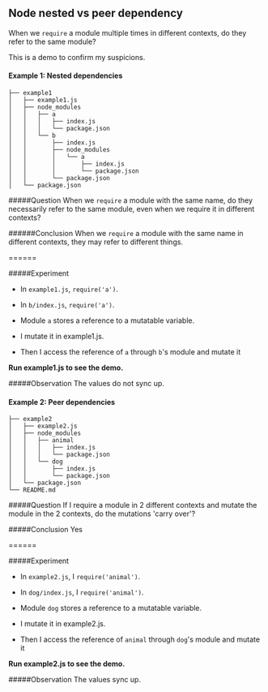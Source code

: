 Node nested vs peer dependency 
------------------------------

When we `require` a module multiple times in different contexts,
do they refer to the same module?

This is a demo to confirm my suspicions.


#### Example 1: Nested dependencies

```
├── example1
│   ├── example1.js
│   ├── node_modules
│   │   ├── a
│   │   │   ├── index.js
│   │   │   └── package.json
│   │   └── b
│   │       ├── index.js
│   │       ├── node_modules
│   │       │   └── a
│   │       │       ├── index.js
│   │       │       └── package.json
│   │       └── package.json
│   └── package.json
```

#####Question
When we `require` a module with the same name,
do they necessarily refer to the same module, even
when we require it in different contexts?

######Conclusion
When we `require` a module with the same name
in different contexts, they may refer to different things.

======

#####Experiment
* In `example1.js`, `require('a')`. 
* In `b/index.js`, `require('a')`.
* Module `a` stores a reference to a mutatable variable.

* I mutate it in example1.js. 
* Then I access the reference of `a` through `b`'s module and mutate it

**Run example1.js to see the demo.**

#####Observation
The values do not sync up.



#### Example 2: Peer dependencies

```
├── example2
│   ├── example2.js
│   ├── node_modules
│   │   ├── animal
│   │   │   ├── index.js
│   │   │   └── package.json
│   │   └── dog
│   │       ├── index.js
│   │       └── package.json
│   └── package.json
└── README.md
```

#####Question
If I require a module in 2 different contexts and mutate the module
in the 2 contexts, do the mutations 'carry over'?

#####Conclusion
Yes

======

#####Experiment
* In `example2.js`, I `require('animal')`. 
* In `dog/index.js`, I `require('animal')`.
* Module `dog` stores a reference to a mutatable variable.

* I mutate it in example2.js. 
* Then I access the reference of `animal` through `dog`'s module and mutate it

**Run example2.js to see the demo.**

#####Observation
The values sync up.


